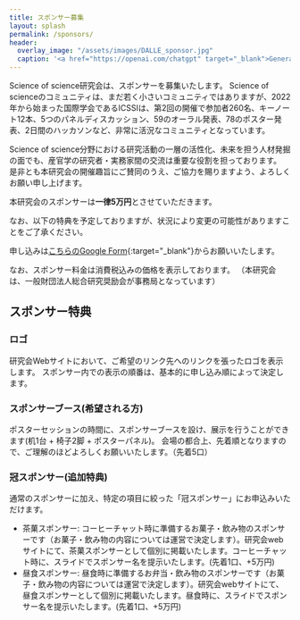 ```yaml
---
title: スポンサー募集
layout: splash
permalink: /sponsors/
header:
  overlay_image: "/assets/images/DALLE_sponsor.jpg"
  caption: '<a href="https://openai.com/chatgpt" target="_blank">Generated by DALL-E with ChatGPT</a>'
---
```


Science of science研究会は、スポンサーを募集いたします。
Science of scienceのコミュニティは、まだ若く小さいコミュニティではありますが、2022年から始まった国際学会であるICSSIは、第2回の開催で参加者260名、キーノート12本、5つのパネルディスカッション、59のオーラル発表、78のポスター発表、2日間のハッカソンなど、非常に活況なコミュニティとなっています。

Science of science分野における研究活動の一層の活性化、未来を担う人材発掘の面でも、産官学の研究者・実務家間の交流は重要な役割を担っております。
是非とも本研究会の開催趣旨にご賛同のうえ、ご協力を賜りますよう、よろしくお願い申し上げます。

本研究会のスポンサーは**一律5万円**とさせていただきます。

なお、以下の特典を予定しておりますが、状況により変更の可能性がありますことをご了承ください。

申し込みは[こちらのGoogle Form](https://forms.gle/9Ygx6TjhrdVyqfvU6){:target="_blank"}からお願いいたします。
<!-- 申し込みはこちらのGoogle Formからお願いいたします。(2月以降公開) -->

なお、スポンサー料金は消費税込みの価格を表示しております。
（本研究会は、一般財団法人総合研究奨励会が事務局となっています）

## スポンサー特典

### ロゴ

研究会Webサイトにおいて、ご希望のリンク先へのリンクを張ったロゴを表示します。
スポンサー内での表示の順番は、基本的に申し込み順によって決定します。

### スポンサーブース(希望される方)

ポスターセッションの時間に、スポンサーブースを設け、展示を行うことができます(机1台 + 椅子2脚 + ポスターパネル)。
会場の都合上、先着順となりますので、ご理解のほどよろしくお願いいたします。（先着5口）

### 冠スポンサー(追加特典)

通常のスポンサーに加え、特定の項目に絞った「冠スポンサー」にお申込みいただけます。
- 茶菓スポンサー: コーヒーチャット時に準備するお菓子・飲み物のスポンサーです（お菓子・飲み物の内容については運営で決定します）。研究会webサイトにて、茶菓スポンサーとして個別に掲載いたします。コーヒーチャット時に、スライドでスポンサー名を提示いたします。(先着1口、+5万円)
- 昼食スポンサー: 昼食時に準備するお弁当・飲み物のスポンサーです（お菓子・飲み物の内容については運営で決定します）。研究会webサイトにて、昼食スポンサーとして個別に掲載いたします。昼食時に、スライドでスポンサー名を提示いたします。(先着1口、+5万円)

<!-- ## ゴールド -->

<!-- ## シルバー -->

<!-- ## ブロンズ -->